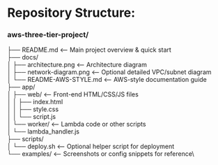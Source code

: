 # Repository Structure:

### aws-three-tier-project/
├── README.md                 <-- Main project overview & quick start\
├── docs/\
│   ├── architecture.png      <-- Architecture diagram\
│   ├── network-diagram.png   <-- Optional detailed VPC/subnet diagram\
│   └── README-AWS-STYLE.md   <-- AWS-style documentation guide\
├── app/\
│   ├── web/                  <-- Front-end HTML/CSS/JS files\
│   │   ├── index.html\
│   │   ├── style.css\
│   │   └── script.js\
│   └── worker/               <-- Lambda code or other scripts\
│       └── lambda_handler.js\
├── scripts/\
│   └── deploy.sh             <-- Optional helper script for deployment\
└── examples/                 <-- Screenshots or config snippets for reference\
